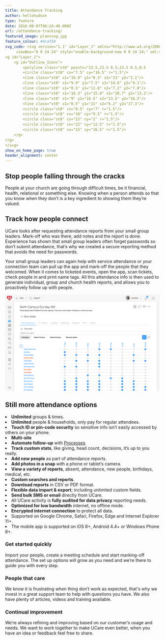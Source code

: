 ```yaml
---
title: Attendance Tracking
author: hellohudson
type: feature
date: 2016-08-07T06:24:40.000Z
url: /attendance-tracking/
featured_image: planning.jpg
feature_colour: #4caf50
svg_code: <svg version="1.1" id="Layer_1" xmlns="http://www.w3.org/2000/svg" xmlns:xlink="http://www.w3.org/1999/xlink" x="0px" y="0px"
	 viewBox="0 0 24 24" style="enable-background:new 0 0 24 24;" xml:space="preserve">
<g id="Layer_2">
	<g id="Outline_Icons">
		<polyline class="st0" points="23.5,23.5 0.5,23.5 0.5,0.5 		"/>
		<circle class="st0" cx="7.5" cy="16.5" r="1.5"/>
		<line class="st0" x1="16.9" y1="8.3" x2="21" y2="3.1"/>
		<line class="st0" x1="9.9" y1="7.5" x2="14.6" y2="9.1"/>
		<line class="st0" x1="0.5" y1="11.8" x2="7.2" y2="7.8"/>
		<line class="st0" x1="16.3" y1="15.8" x2="20.7" y2="13.3"/>
		<line class="st0" x1="9" y1="16.5" x2="13.5" y2="16.5"/>
		<line class="st0" x1="0.5" y1="21" x2="6.2" y2="17.3"/>
		<circle class="st0" cx="8.5" cy="7" r="1.5"/>
		<circle class="st0" cx="16" cy="9.5" r="1.5"/>
		<circle class="st0" cx="22" cy="2" r="1.5"/>
		<circle class="st0" cx="22" cy="12.5" r="1.5"/>
		<circle class="st0" cx="15" cy="16.5" r="1.5"/>
	</g>
</g>
</svg>
show_on_home_page: true
header_alignment: center
---
```


## Stop people falling through the cracks

People at your church are going through difficult times, be it financial, health, relational or something else. Knowing when a person attends so that you know when they don’t is a key ingredient to showing them they’re valued.

## Track how people connect

UCare looks after requesting attendance reports from your small group leaders. Mark-off who was there, add notes and the report is done. Experience has shown that small group leaders often forget passwords so don’t submit attendance, that’s why we created a secure reporting method that avoids the need for passwords.

Your small group leaders can again help with service attendance or your connection team can pull up the app and mark-off the people that they welcomed. When it comes to ticketed events, open the app, scan tickets, check people in and print name tags. All this attendance info is then used to generate individual, group and church health reports, and allows you to proactively follow up with people.

![](attendance2.png)

## Still more attendance options

<style>ul.checklist{padding:0} ul.checklist li{padding:2px 0 6px 36px;background:url(/wp-content/uploads/2016/10/check2.svg) no-repeat 0 0;list-style:none}</style><li><strong>Unlimited</strong> groups &amp; times.</li><li><strong>Unlimited</strong> people &amp; households, only pay for regular&nbsp;attendees.</li><li><strong>Touch ID or pin-code security</strong> so sensitive info isn’t easily accessed by others on your phone.</li><li><strong>Multi-site</strong></li><li><strong>Automate follow-up</strong> with <a href="/features/processes-automation/">Processes</a>.</li><li><strong>Track custom stats</strong>, like giving, head count, decisions, it’s up to you really.</li><li><strong>Add new people</strong> as part of attendance reports.</li><li><strong>Add photos in a snap</strong> with a phone or tablet’s camera.</li><li><strong>View a variety of reports</strong>, absent, attendance, new people, birthdays, medical, etc.</li><li><strong>Custom searches and reports</strong>.</li><li><strong>Download reports</strong> in CSV or PDF format.</li><li><strong>Flexible data import &amp; export</strong>; including unlimited custom fields.</li><li><strong>Send bulk SMS or email</strong> directly from UCare.</li><li>All UCare activity is <strong>fully audited for data privacy</strong> reporting needs.</li><li><strong>Optimized for low bandwidth</strong> internet, no offline mode.</li><li><strong>Encrypted internet connection</strong> to protect all data.</li><li>Supported on Google Chrome, Safari, Firefox, Edge and Internet Explorer 11+.</li><li>The mobile app is supported on iOS 8+, Android 4.4+ or Windows Phone 8+.</li>

### Get started quickly

Import your people, create a meeting schedule and start marking-off attendance. The set up options will grow as you need and we’re there to guide you with every step.

### People that care

We know it is frustrating when thing don’t work as expected, that's why we invest in a great support team to help with questions you have. We also have plenty of articles, videos and training available.

### Continual improvement

We’re always refining and improving based on our customer’s usage and needs. We want to work together to make UCare even better, when you have an idea or feedback feel free to share.